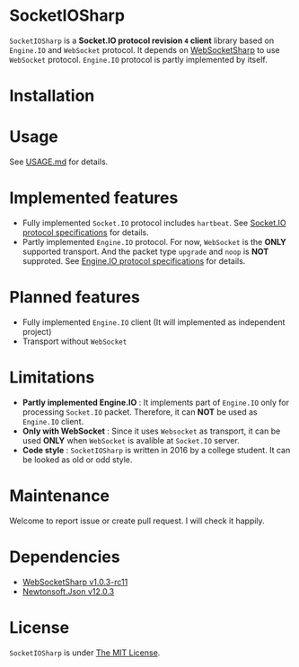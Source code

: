 # SocketIOSharp
`SocketIOSharp` is a **Socket.IO protocol revision `4` client** library based on `Engine.IO` and `WebSocket` protocol. It depends on [WebSocketSharp](https://github.com/sta/websocket-sharp) to use `WebSocket` protocol. `Engine.IO` protocol is partly implemented by itself.

# Installation


# Usage
See [USAGE.md](https://github.com/uhm0311/SocketIOSharp/blob/master/USAGE.md) for details.

# Implemented features
- Fully implemented `Socket.IO` protocol includes `hartbeat`. See [Socket.IO protocol specifications](https://github.com/socketio/socket.io-protocol) for details.
- Partly implemented `Engine.IO` protocol. For now, `WebSocket` is the **ONLY** supported transport. And the packet type `upgrade` and `noop` is **NOT** supproted. See [Engine.IO protocol specifications](https://github.com/socketio/engine.io-protocol) for details.

# Planned features
- Fully implemented `Engine.IO` client (It will implemented as independent project)
- Transport without `WebSocket`

# Limitations
- **Partly implemented Engine.IO** : It implements part of `Engine.IO` only for processing `Socket.IO` packet. Therefore, it can **NOT** be used as `Engine.IO` client. 
- **Only with WebSocket** : Since it uses `Websocket` as transport, it can be used **ONLY** when `WebSocket` is avalible at `Socket.IO` server.
- **Code style** : `SocketIOSharp` is written in 2016 by a college student. It can be looked as old or odd style.

# Maintenance
Welcome to report issue or create pull request. I will check it happily.

# Dependencies
- [WebSocketSharp v1.0.3-rc11](https://github.com/sta/websocket-sharp)
- [Newtonsoft.Json v12.0.3](https://github.com/JamesNK/Newtonsoft.Json)

# License
`SocketIOSharp` is under [The MIT License](https://github.com/uhm0311/SocketIOSharp/blob/master/LICENSE).

